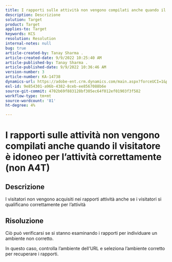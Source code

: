 ```yaml
---
title: I rapporti sulle attività non vengono compilati anche quando il visitatore è idoneo per l’attività correttamente (non A4T)
description: Descrizione
solution: Target
product: Target
applies-to: Target
keywords: KCS
resolution: Resolution
internal-notes: null
bug: true
article-created-by: Tanay Sharma .
article-created-date: 9/9/2022 10:25:40 AM
article-published-by: Tanay Sharma .
article-published-date: 9/9/2022 10:36:46 AM
version-number: 3
article-number: KA-14738
dynamics-url: https://adobe-ent.crm.dynamics.com/main.aspx?forceUCI=1&pagetype=entityrecord&etn=knowledgearticle&id=20c1b4bc-2930-ed11-9db1-002248086735
exl-id: 9e854301-a96b-4382-8ceb-ee8567088b6e
source-git-commit: 4702b69f883128bf305ec64f012ef01903f3f582
workflow-type: tm+mt
source-wordcount: '81'
ht-degree: 4%

---
```


# I rapporti sulle attività non vengono compilati anche quando il visitatore è idoneo per l’attività correttamente (non A4T)

## Descrizione


I visitatori non vengono acquisiti nei rapporti attività anche se i visitatori si qualificano correttamente per l’attività


## Risoluzione


Ciò può verificarsi se si stanno esaminando i rapporti per individuare un ambiente non corretto.



In questo caso, controlla l’ambiente dell’URL e seleziona l’ambiente corretto per recuperare i rapporti.
